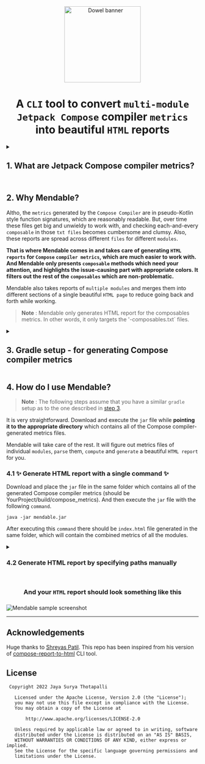 <div align="center">

  <a>
    <picture>
      <source media="(prefers-color-scheme: dark)" srcset="https://user-images.githubusercontent.com/37530409/205920274-d4cd2c4e-92d9-40d8-ac0f-39e8374600d6.svg" height="200">
      <img alt="Dowel banner" src="https://user-images.githubusercontent.com/37530409/205920279-1c22ea9e-1f81-45d9-9994-01785e9ab473.svg" height="200">
    </picture>
  </a>

  <h1>A <code>CLI</code> tool to convert <code>multi-module</code> <code>Jetpack Compose</code> compiler <code>metrics</code> into beautiful <code>HTML</code> reports</h1>

</div>

<details>
  <summary><h2>1. What are Jetpack Compose compiler metrics?<h2/></summary>

The [`Compose`](https://developer.android.com/jetpack/compose) `Compiler plugin` can generate `reports/metrics` around certain Compose-specific concepts that can be useful in understanding what is happening with some of the `Compose` code at a fine-grained level.
    
It can output various performance-related `metrics` at build time, allowing us to peek behind the curtains and see where any potential `performance issues` are.
    
Read more [here](https://github.com/androidx/androidx/blob/androidx-main/compose/compiler/design/compiler-metrics.md)

</details>
  
## 2. Why Mendable?

Altho, the `metrics` generated by the `Compose Compiler` are in pseudo-Kotlin style function signatures, which are reasonably readable. But, over time these files get big and unwieldy to work with, and checking each-and-every `composable` in those `txt files` becomes cumbersome and clumsy. Also, these reports are spread across different `files` for different `modules`.

**That is where Mendable comes in and takes care of generating `HTML reports` for `Compose` `compiler metrics`, which are much easier to work with. And Mendable only presents `composable` methods which need your attention, and highlights the issue-causing part with appropriate colors. It filters out the rest of the `composables` which are non-problematic.**

Mendable also takes reports of `multiple modules` and merges them into different sections of a single beautiful `HTML page` to reduce going back and forth while working.

> **Note** : Mendable only generates HTML report for the composables metrics. In other words, it only targets the '<module>-composables.txt` files.

<details>
  <summary><h2>3. Gradle setup - for generating Compose compiler metrics</h2></summary>
  
Add the following lines to your **root project's** `build.gradle` file. This will direct the Compose compiler to generate metrics and save all of them into the **root project's** `build folder` (for all of the `modules`).

<details open>
  <summary><code>Groovy</code></summary>
  
``` groovy
subprojects {
    tasks.withType(org.jetbrains.kotlin.gradle.tasks.KotlinCompile).configureEach {
        kotlinOptions {
            // Trigger this with:
            // ./gradlew assembleRelease -PenableMultiModuleComposeReports=true --rerun-tasks
            if (project.findProperty("enableMultiModuleComposeReports") == "true") {
                freeCompilerArgs += ["-P", "plugin:androidx.compose.compiler.plugins.kotlin:reportsDestination=" + rootProject.buildDir.absolutePath + "/compose_metrics/"]
                freeCompilerArgs += ["-P", "plugin:androidx.compose.compiler.plugins.kotlin:metricsDestination=" + rootProject.buildDir.absolutePath + "/compose_metrics/"]
            }
        }
    }
}
```
</details>

<details>
  <summary><code>Kotlin scipt</code></summary>
  
```kotlin
allprojects {
    tasks.withType(org.jetbrains.kotlin.gradle.dsl.KotlinCompile::class.java).configureEach {
        kotlinOptions {
            // Trigger this with:
            // ./gradlew assembleRelease -PenableMultiModuleComposeReports=true --rerun-tasks
            if (project.findProperty("enableMultiModuleComposeReports") == "true") {
                freeCompilerArgs += listOf("-P", "plugin:androidx.compose.compiler.plugins.kotlin:reportsDestination=" + rootProject.buildDir.absolutePath + "/compose_metrics/")
                freeCompilerArgs += listOf("-P", "plugin:androidx.compose.compiler.plugins.kotlin:metricsDestination=" + rootProject.buildDir.absolutePath + "/compose_metrics/")
            }
        }
    }
}
```
</details>

With the above setup, you can generate Compose compiler metrics by executing the following `command` in the `terminal` window.

```
./gradlew assembleRelease -PenableMultiModuleComposeReports=true --rerun-tasks
```
</details>

## 4. How do I use Mendable?

> **Note** : The following steps assume that you have a similar `gradle` setup as to the one described in [step 3](https://github.com/jayasuryat/mendable#3-gradle-setup---for-generating-compose-compiler-metrics).

It is very straightforward. Download and execute the `jar` file while **pointing it to the appropriate directory** which contains all of the Compose compiler-generated metrics files.

Mendable will take care of the rest. It will figure out metrics files of individual `modules`, `parse` them, `compute` and `generate` a beautiful `HTML report` for you. 

### 4.1 ✨ Generate HTML report with a single command ✨
Download and place the `jar` file in the same folder which contains all of the generated Compose compiler metrics (should be YourProject/build/compose_metrics). And then execute the `jar` file with the following `command`.
```
java -jar mendable.jar
```
After executing this `command` there should be `index.html` file generated in the same folder, which will contain the combined metrics of all the modules.

<details>
    <summary><h3>4.2 Generate HTML report by specifying paths manually</h3></summary>
    
While the above method is the easiest, and should work fine for most of the use cases, Mendable also supports reading and writing files to custom locations. The following are the supported options via `CLI arguments`.
```
java -jar mendable.jar
    --composablesReportsPath, -i  [Default value : <Current working dir>] -> Path to the directory containing all of the composables.txt files
    --htmlOutputPath, -o          [Default value : <Current working dir>] -> HTML output directory
    --outputName, -oName          [Default value : "index"]               -> Name of the output HTML file
    --help, -h                                                            -> Usage info
```
For example : 
```
java -jar mendable.jar
    -i /Users/username/Desktop/Your-project/build/compose_metrics \
    -o /Users/username/Desktop/Reports \
    -oName Your-project-metrics \
```
For the above command, files will be `read` from '/Users/username/Desktop/Your-project/build/compose_metrics' and the `output` file will be `saved` at '/Users/username/Desktop/Reports' and that file will be `named` 'Your-project-metrics.html'.
</details>

<div align="center">
  <br>
  <h3>And your <code>HTML</code> report should look something like this<h3>
</div>

![Mendable sample screenshot](https://user-images.githubusercontent.com/37530409/205931460-f1b4191a-c3db-4758-af71-4bbe48b833d8.png)

---
## Acknowledgements
Huge thanks to [Shreyas Patil](https://github.com/PatilShreyas). This repo has been inspired from his version of [compose-report-to-html](https://github.com/PatilShreyas/compose-report-to-html) CLI tool.

## License
```
 Copyright 2022 Jaya Surya Thotapalli

   Licensed under the Apache License, Version 2.0 (the "License");
   you may not use this file except in compliance with the License.
   You may obtain a copy of the License at

       http://www.apache.org/licenses/LICENSE-2.0

   Unless required by applicable law or agreed to in writing, software
   distributed under the License is distributed on an "AS IS" BASIS,
   WITHOUT WARRANTIES OR CONDITIONS OF ANY KIND, either express or implied.
   See the License for the specific language governing permissions and
   limitations under the License.
```
